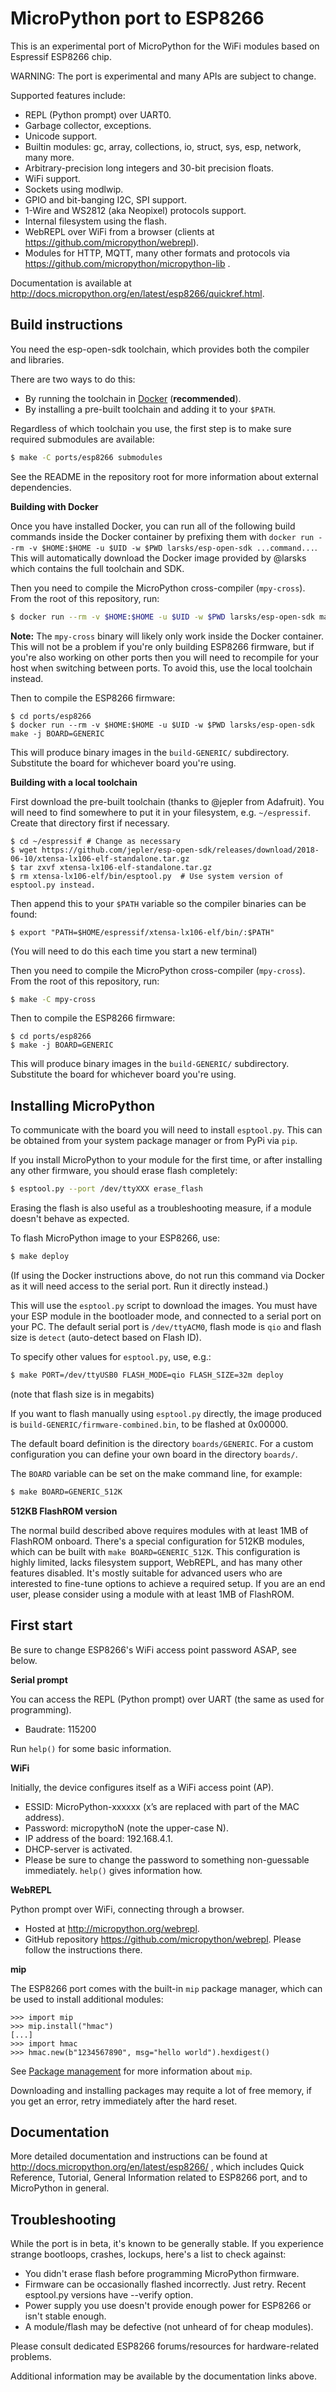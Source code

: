 MicroPython port to ESP8266
===========================

This is an experimental port of MicroPython for the WiFi modules based
on Espressif ESP8266 chip.

WARNING: The port is experimental and many APIs are subject to change.

Supported features include:
- REPL (Python prompt) over UART0.
- Garbage collector, exceptions.
- Unicode support.
- Builtin modules: gc, array, collections, io, struct, sys, esp, network,
  many more.
- Arbitrary-precision long integers and 30-bit precision floats.
- WiFi support.
- Sockets using modlwip.
- GPIO and bit-banging I2C, SPI support.
- 1-Wire and WS2812 (aka Neopixel) protocols support.
- Internal filesystem using the flash.
- WebREPL over WiFi from a browser (clients at https://github.com/micropython/webrepl).
- Modules for HTTP, MQTT, many other formats and protocols via
  https://github.com/micropython/micropython-lib .

Documentation is available at http://docs.micropython.org/en/latest/esp8266/quickref.html.

Build instructions
------------------

You need the esp-open-sdk toolchain, which provides both the compiler and libraries.

There are two ways to do this:
 - By running the toolchain in [Docker](https://www.docker.com/) (**recommended**).
 - By installing a pre-built toolchain and adding it to your `$PATH`.

Regardless of which toolchain you use, the first step is to make sure required
submodules are available:

```bash
$ make -C ports/esp8266 submodules
```

See the README in the repository root for more information about external
dependencies.

__Building with Docker__

Once you have installed Docker, you can run all of the following build
commands inside the Docker container by prefixing them with `docker
run --rm -v $HOME:$HOME -u $UID -w $PWD larsks/esp-open-sdk ...command...`.
This will automatically download the Docker image provided by @larsks which
contains the full toolchain and SDK.

Then you need to compile the MicroPython cross-compiler (`mpy-cross`). From
the root of this repository, run:

```bash
$ docker run --rm -v $HOME:$HOME -u $UID -w $PWD larsks/esp-open-sdk make -C mpy-cross
```

**Note:** The `mpy-cross` binary will likely only work inside the Docker
container. This will not be a problem if you're only building ESP8266
firmware, but if you're also working on other ports then you will need to
recompile for your host when switching between ports. To avoid this, use
the local toolchain instead.

Then to compile the ESP8266 firmware:

```
$ cd ports/esp8266
$ docker run --rm -v $HOME:$HOME -u $UID -w $PWD larsks/esp-open-sdk make -j BOARD=GENERIC
```

This will produce binary images in the `build-GENERIC/` subdirectory.
Substitute the board for whichever board you're using.

__Building with a local toolchain__

First download the pre-built toolchain (thanks to @jepler from Adafruit). You
will need to find somewhere to put it in your filesystem, e.g. `~/espressif`.
Create that directory first if necessary.

```
$ cd ~/espressif # Change as necessary
$ wget https://github.com/jepler/esp-open-sdk/releases/download/2018-06-10/xtensa-lx106-elf-standalone.tar.gz
$ tar zxvf xtensa-lx106-elf-standalone.tar.gz
$ rm xtensa-lx106-elf/bin/esptool.py  # Use system version of esptool.py instead.
```

Then append this to your `$PATH` variable so the compiler binaries can be
found:

```
$ export "PATH=$HOME/espressif/xtensa-lx106-elf/bin/:$PATH"
```

(You will need to do this each time you start a new terminal)

Then you need to compile the MicroPython cross-compiler (`mpy-cross`). From
the root of this repository, run:

```bash
$ make -C mpy-cross
```

Then to compile the ESP8266 firmware:

```
$ cd ports/esp8266
$ make -j BOARD=GENERIC
```

This will produce binary images in the `build-GENERIC/` subdirectory.
Substitute the board for whichever board you're using.


Installing MicroPython
----------------------

To communicate with the board you will need to install `esptool.py`. This can
be obtained from your system package manager or from PyPi via `pip`.

If you install MicroPython to your module for the first time, or after
installing any other firmware, you should erase flash completely:

```bash
$ esptool.py --port /dev/ttyXXX erase_flash
```

Erasing the flash is also useful as a troubleshooting measure, if a module doesn't
behave as expected.

To flash MicroPython image to your ESP8266, use:
```bash
$ make deploy
```

(If using the Docker instructions above, do not run this command via Docker as
it will need access to the serial port. Run it directly instead.)

This will use the `esptool.py` script to download the images.  You must have
your ESP module in the bootloader mode, and connected to a serial port on your PC.
The default serial port is `/dev/ttyACM0`, flash mode is `qio` and flash size is
`detect` (auto-detect based on Flash ID).

To specify other values for `esptool.py`, use, e.g.:
```bash
$ make PORT=/dev/ttyUSB0 FLASH_MODE=qio FLASH_SIZE=32m deploy
```
(note that flash size is in megabits)

If you want to flash manually using `esptool.py` directly, the image produced is
`build-GENERIC/firmware-combined.bin`, to be flashed at 0x00000.

The default board definition is the directory `boards/GENERIC`.
For a custom configuration you can define your own board in the directory `boards/`.

The `BOARD` variable can be set on the make command line, for example:
```bash
$ make BOARD=GENERIC_512K
```

__512KB FlashROM version__

The normal build described above requires modules with at least 1MB of FlashROM
onboard. There's a special configuration for 512KB modules, which can be
built with `make BOARD=GENERIC_512K`. This configuration is highly limited, lacks
filesystem support, WebREPL, and has many other features disabled. It's mostly
suitable for advanced users who are interested to fine-tune options to achieve a
required setup. If you are an end user, please consider using a module with at
least 1MB of FlashROM.

First start
-----------

Be sure to change ESP8266's WiFi access point password ASAP, see below.

__Serial prompt__

You can access the REPL (Python prompt) over UART (the same as used for
programming).
- Baudrate: 115200

Run `help()` for some basic information.

__WiFi__

Initially, the device configures itself as a WiFi access point (AP).
- ESSID: MicroPython-xxxxxx (x’s are replaced with part of the MAC address).
- Password: micropythoN (note the upper-case N).
- IP address of the board: 192.168.4.1.
- DHCP-server is activated.
- Please be sure to change the password to something non-guessable
  immediately. `help()` gives information how.

__WebREPL__

Python prompt over WiFi, connecting through a browser.
- Hosted at http://micropython.org/webrepl.
- GitHub repository https://github.com/micropython/webrepl.
  Please follow the instructions there.

__mip__

The ESP8266 port comes with the built-in `mip` package manager, which can
be used to install additional modules:

```
>>> import mip
>>> mip.install("hmac")
[...]
>>> import hmac
>>> hmac.new(b"1234567890", msg="hello world").hexdigest()
```

See [Package management](https://docs.micropython.org/en/latest/reference/packages.html) for more
information about `mip`.

Downloading and installing packages may requite a lot of free memory,
if you get an error, retry immediately after the hard reset.

Documentation
-------------

More detailed documentation and instructions can be found at
http://docs.micropython.org/en/latest/esp8266/ , which includes Quick
Reference, Tutorial, General Information related to ESP8266 port, and
to MicroPython in general.

Troubleshooting
---------------

While the port is in beta, it's known to be generally stable. If you
experience strange bootloops, crashes, lockups, here's a list to check against:

- You didn't erase flash before programming MicroPython firmware.
- Firmware can be occasionally flashed incorrectly. Just retry. Recent
  esptool.py versions have --verify option.
- Power supply you use doesn't provide enough power for ESP8266 or isn't
  stable enough.
- A module/flash may be defective (not unheard of for cheap modules).

Please consult dedicated ESP8266 forums/resources for hardware-related
problems.

Additional information may be available by the documentation links above.
